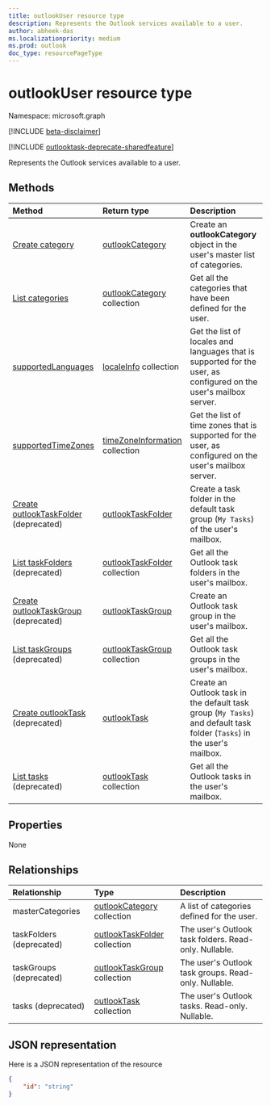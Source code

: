 ```yaml
---
title: outlookUser resource type
description: Represents the Outlook services available to a user.
author: abheek-das
ms.localizationpriority: medium
ms.prod: outlook
doc_type: resourcePageType
---
```


# outlookUser resource type

Namespace: microsoft.graph

[!INCLUDE [beta-disclaimer](../../includes/beta-disclaimer.md)]

[!INCLUDE [outlooktask-deprecate-sharedfeature](../../includes/outlooktask-deprecate-sharedfeature.md)]

Represents the Outlook services available to a user.

## Methods

| Method                                                                          | Return type                                              | Description                                                                                                            |
| :------------------------------------------------------------------------------ | :------------------------------------------------------- | :--------------------------------------------------------------------------------------------------------------------- |
| [Create category](../api/outlookuser-post-mastercategories.md)                  | [outlookCategory](outlookcategory.md)                    | Create an **outlookCategory** object in the user's master list of categories.                                          |
| [List categories](../api/outlookuser-list-mastercategories.md)                  | [outlookCategory](outlookcategory.md) collection         | Get all the categories that have been defined for the user.                                                            |
| [supportedLanguages](../api/outlookuser-supportedlanguages.md)                  | [localeInfo](localeinfo.md) collection                   | Get the list of locales and languages that is supported for the user, as configured on the user's mailbox server.      |
| [supportedTimeZones](../api/outlookuser-supportedtimezones.md)                  | [timeZoneInformation](timezoneinformation.md) collection | Get the list of time zones that is supported for the user, as configured on the user's mailbox server.                 |
| [Create outlookTaskFolder](../api/outlookuser-post-taskfolders.md) (deprecated) | [outlookTaskFolder](outlooktaskfolder.md)                | Create a task folder in the default task group (`My Tasks`) of the user's mailbox.                                     |
| [List taskFolders](../api/outlookuser-list-taskfolders.md) (deprecated)         | [outlookTaskFolder](outlooktaskfolder.md) collection     | Get all the Outlook task folders in the user's mailbox.                                                                |
| [Create outlookTaskGroup](../api/outlookuser-post-taskgroups.md) (deprecated)   | [outlookTaskGroup](outlooktaskgroup.md)                  | Create an Outlook task group in the user's mailbox.                                                                    |
| [List taskGroups](../api/outlookuser-list-taskgroups.md) (deprecated)           | [outlookTaskGroup](outlooktaskgroup.md) collection       | Get all the Outlook task groups in the user's mailbox.                                                                 |
| [Create outlookTask](../api/outlookuser-post-tasks.md) (deprecated)             | [outlookTask](outlooktask.md)                            | Create an Outlook task in the default task group (`My Tasks`) and default task folder (`Tasks`) in the user's mailbox. |
| [List tasks](../api/outlookuser-list-tasks.md) (deprecated)                     | [outlookTask](outlooktask.md) collection                 | Get all the Outlook tasks in the user's mailbox.                                                                       |

## Properties

None

## Relationships

| Relationship             | Type                                                          | Description                                           |
| :----------------------- | :------------------------------------------------------------ | :---------------------------------------------------- |
| masterCategories         | [outlookCategory](../resources/outlookcategory.md) collection | A list of categories defined for the user.            |
| taskFolders (deprecated) | [outlookTaskFolder](outlooktaskfolder.md) collection          | The user's Outlook task folders. Read-only. Nullable. |
| taskGroups (deprecated)  | [outlookTaskGroup](outlooktaskgroup.md) collection            | The user's Outlook task groups. Read-only. Nullable.  |
| tasks (deprecated)       | [outlookTask](outlooktask.md) collection                      | The user's Outlook tasks. Read-only. Nullable.        |

## JSON representation

Here is a JSON representation of the resource

<!-- {
  "blockType": "resource",
  "keyProperty": "id",
  "baseType":"microsoft.graph.entity",  
  "@odata.type": "microsoft.graph.outlookUser"
}-->

```json
{  
    "id": "string"
}

```

<!-- uuid: 8fcb5dbc-d5aa-4681-8e31-b001d5168d79
2015-10-25 14:57:30 UTC -->

<!--
{
  "type": "#page.annotation",
  "description": "outlookUser resource",
  "keywords": "",
  "section": "documentation",
  "tocPath": "",
  "suppressions": []
}
-->
